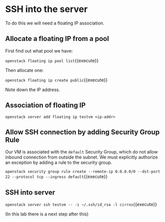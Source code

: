 # SSH into the server

To do this we will need a floating IP association.

## Allocate a floating IP from a pool

First find out what pool we have:

`openstack floating ip pool list`{{execute}}

Then allocate one:

`openstack floating ip create public`{{execute}}

Note down the IP address.

## Association of floating IP

`openstack server add floating ip testvm <ip-addr>`

## Allow SSH connection by adding Security Group Rule

Our VM is associated with the `default` Security Group, which do not allow inbound connection from outside the subnet. We must explicitly authorize an exception by adding a rule to the security group.

`openstack security group rule create --remote-ip 0.0.0.0/0 --dst-port 22 --protocol tcp --ingress default`{{execute}}

## SSH into server

`openstack server ssh testvm -- -i ~/.ssh/id_rsa -l cirros`{{execute}}

(In this lab there is a next step after this)
